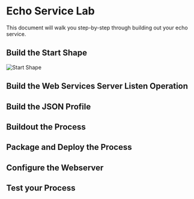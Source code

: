 # Echo Service Lab

This document will walk you step-by-step through building out your echo service.



## Build the Start Shape

![Start Shape](res/startShape.png "Start Shape")

## Build the Web Services Server Listen Operation

## Build the JSON Profile

## Buildout the Process

## Package and Deploy the Process

## Configure the Webserver

## Test your Process

